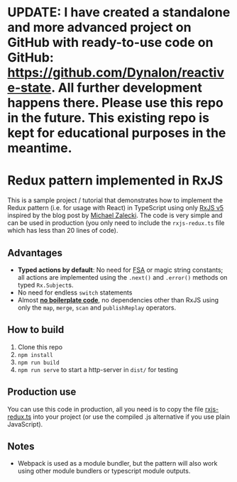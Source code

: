 # UPDATE: I have created a standalone and more advanced project on GitHub with ready-to-use code on GitHub: <https://github.com/Dynalon/reactive-state>. All further development happens there. Please use this repo in the future. This existing repo is kept for educational purposes in the meantime.

Redux pattern implemented in RxJS
=====

This is a sample project / tutorial that demonstrates how to implement the Redux pattern (i.e. for usage with React) in TypeScript using only [RxJS v5](https://github.com/ReactiveX/rxjs) inspired by the blog post by [Michael Zalecki](http://michalzalecki.com/use-rxjs-with-react/). The code is very simple and can be used in production (you only need to include the `rxjs-redux.ts` file which has less than 20 lines of code).

Advantages
-----

* __Typed actions by default__: No need for [FSA](https://github.com/acdlite/flux-standard-action) or magic string constants; all actions are implemented using the `.next()` and `.error()` methods on typed `Rx.Subject`s.
* No need for endless `switch` statements
* Almost __[no boilerplate code](https://github.com/Dynalon/redux-pattern-with-rx/blob/master/src/rxjs-redux.ts)__, no dependencies other than RxJS using only the `map`, `merge`, `scan` and `publishReplay` operators.

How to build
----

1. Clone this repo
1. `npm install`
1. `npm run build`
1. `npm run serve` to start a http-server in `dist/` for testing

Production use
----

You can use this code in production, all you need is to copy the file [rxjs-redux.ts](https://github.com/Dynalon/redux-pattern-with-rx/blob/master/src/rxjs-redux.ts) into your project (or use the compiled .js alternative if you use plain JavaScript).

Notes
----

* Webpack is used as a module bundler, but the pattern will also work using other module bundlers or typescript module outputs.
